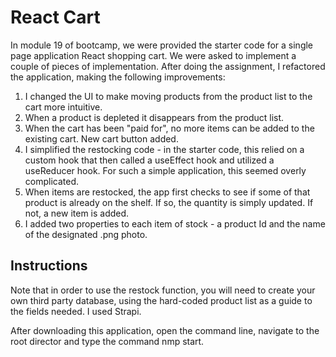 # React Cart

In module 19 of bootcamp, we were provided the starter code for a single page application React shopping cart.  We were asked to implement a couple of pieces of implementation. After doing the assignment, I refactored the application, making the following improvements:

1) I changed the UI to make moving products from the product list to the cart more intuitive.
2) When a product is depleted it disappears from the product list.
3) When the cart has been "paid for", no more items can be added to the existing cart. New cart button added.
4) I simplified the restocking code - in the starter code, this relied on a custom hook that then called a useEffect hook and utilized a useReducer hook. For such a simple application, this seemed overly complicated.
5) When items are restocked, the app first checks to see if some of that product is already on the shelf.  If so, the quantity is simply updated. If not, a new item is added.
6) I added two properties to each item of stock - a product Id and the name of the designated .png photo.

## Instructions

Note that in order to use the restock function, you will need to create your own third party database, using the hard-coded product list as a guide to the fields needed. I used Strapi.

After downloading this application, open the command line, navigate to the root director and type the command nmp start.
